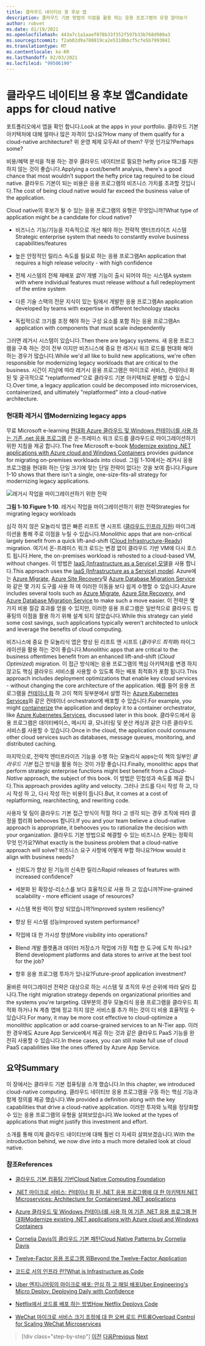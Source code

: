 ```yaml
---
title: 클라우드 네이티브 용 후보 앱
description: 클라우드 기본 방법의 이점을 활용 하는 응용 프로그램의 유형 알아보기
author: robvet
ms.date: 01/19/2021
ms.openlocfilehash: 443a7c1a1aaef078b33f352f597b33b768d989a3
ms.sourcegitcommit: f2ab02d9a780819ca2e5310bbcf5cfe5b7993041
ms.translationtype: MT
ms.contentlocale: ko-KR
ms.lasthandoff: 02/03/2021
ms.locfileid: "99506190"
---
```

# <a name="candidate-apps-for-cloud-native"></a><span data-ttu-id="f8a67-103">클라우드 네이티브 용 후보 앱</span><span class="sxs-lookup"><span data-stu-id="f8a67-103">Candidate apps for cloud native</span></span>

<span data-ttu-id="f8a67-104">포트폴리오에서 앱을 확인 합니다.</span><span class="sxs-lookup"><span data-stu-id="f8a67-104">Look at the apps in your portfolio.</span></span> <span data-ttu-id="f8a67-105">클라우드 기본 아키텍처에 대해 얼마나 많은 자격이 있나요?</span><span class="sxs-lookup"><span data-stu-id="f8a67-105">How many of them qualify for a cloud-native architecture?</span></span> <span data-ttu-id="f8a67-106">위 운영 체제 모두</span><span class="sxs-lookup"><span data-stu-id="f8a67-106">All of them?</span></span> <span data-ttu-id="f8a67-107">무엇 인가요?</span><span class="sxs-lookup"><span data-stu-id="f8a67-107">Perhaps some?</span></span>

<span data-ttu-id="f8a67-108">비용/혜택 분석을 적용 하는 경우 클라우드 네이티브로 필요한 hefty price 태그를 지원 하지 않는 것이 좋습니다.</span><span class="sxs-lookup"><span data-stu-id="f8a67-108">Applying a cost/benefit analysis, there's a good chance that most wouldn't support the hefty price tag required to be cloud native.</span></span> <span data-ttu-id="f8a67-109">클라우드 기본이 되는 비용은 응용 프로그램의 비즈니스 가치를 초과할 것입니다.</span><span class="sxs-lookup"><span data-stu-id="f8a67-109">The cost of being cloud native would far exceed the business value of the application.</span></span>

<span data-ttu-id="f8a67-110">Cloud native의 후보가 될 수 있는 응용 프로그램의 유형은 무엇입니까?</span><span class="sxs-lookup"><span data-stu-id="f8a67-110">What type of application might be a candidate for cloud native?</span></span>

- <span data-ttu-id="f8a67-111">비즈니스 기능/기능을 지속적으로 개선 해야 하는 전략적 엔터프라이즈 시스템</span><span class="sxs-lookup"><span data-stu-id="f8a67-111">Strategic enterprise system that needs to constantly evolve business capabilities/features</span></span>

- <span data-ttu-id="f8a67-112">높은 안정적인 릴리스 속도를 필요로 하는 응용 프로그램</span><span class="sxs-lookup"><span data-stu-id="f8a67-112">An application that requires a high release velocity - with high confidence</span></span>

- <span data-ttu-id="f8a67-113">전체 시스템의 전체 재배포 *없이* 개별 기능이 출시 되어야 하는 시스템</span><span class="sxs-lookup"><span data-stu-id="f8a67-113">A system with where individual features must release *without* a full redeployment of the entire system</span></span>

- <span data-ttu-id="f8a67-114">다른 기술 스택의 전문 지식이 있는 팀에서 개발한 응용 프로그램</span><span class="sxs-lookup"><span data-stu-id="f8a67-114">An application developed by teams with expertise in different technology stacks</span></span>

- <span data-ttu-id="f8a67-115">독립적으로 크기를 조정 해야 하는 구성 요소를 포함 하는 응용 프로그램</span><span class="sxs-lookup"><span data-stu-id="f8a67-115">An application with components that must scale independently</span></span>

<span data-ttu-id="f8a67-116">그러면 레거시 시스템이 있습니다.</span><span class="sxs-lookup"><span data-stu-id="f8a67-116">Then there are legacy systems.</span></span> <span data-ttu-id="f8a67-117">새 응용 프로그램을 구축 하는 것이 전부 이지만 비즈니스에 중요 한 레거시 워크 로드를 현대화 해야 하는 경우가 많습니다.</span><span class="sxs-lookup"><span data-stu-id="f8a67-117">While we'd all like to build new applications, we're often responsible for modernizing legacy workloads that are critical to the business.</span></span> <span data-ttu-id="f8a67-118">시간이 지남에 따라 레거시 응용 프로그램은 마이크로 서비스, 컨테이너 화 된 및 궁극적으로 "replatformed"으로 클라우드 기본 아키텍처로 분해할 수 있습니다.</span><span class="sxs-lookup"><span data-stu-id="f8a67-118">Over time, a legacy application could be decomposed into microservices, containerized, and ultimately "replatformed" into a cloud-native architecture.</span></span>

### <a name="modernizing-legacy-apps"></a><span data-ttu-id="f8a67-119">현대화 레거시 앱</span><span class="sxs-lookup"><span data-stu-id="f8a67-119">Modernizing legacy apps</span></span>

<span data-ttu-id="f8a67-120">무료 Microsoft e-learning [현대화 Azure 클라우드 및 Windows 컨테이너를 사용 하는 기존 .net 응용 프로그램](https://dotnet.microsoft.com/download/thank-you/modernizing-existing-net-apps-ebook) 은 온-프레미스 워크 로드를 클라우드로 마이그레이션하기 위한 지침을 제공 합니다.</span><span class="sxs-lookup"><span data-stu-id="f8a67-120">The free Microsoft e-book [Modernize existing .NET applications with Azure cloud and Windows Containers](https://dotnet.microsoft.com/download/thank-you/modernizing-existing-net-apps-ebook) provides guidance for migrating on-premises workloads into cloud.</span></span> <span data-ttu-id="f8a67-121">그림 1-10에서는 레거시 응용 프로그램을 현대화 하는 단일 크기에 맞는 단일 전략이 없다는 것을 보여 줍니다.</span><span class="sxs-lookup"><span data-stu-id="f8a67-121">Figure 1-10 shows that there isn't a single, one-size-fits-all strategy for modernizing legacy applications.</span></span>

![레거시 작업을 마이그레이션하기 위한 전략](./media/strategies-for-migrating-legacy-workloads.png)

<span data-ttu-id="f8a67-123">**그림 1-10**.</span><span class="sxs-lookup"><span data-stu-id="f8a67-123">**Figure 1-10**.</span></span> <span data-ttu-id="f8a67-124">레거시 작업을 마이그레이션하기 위한 전략</span><span class="sxs-lookup"><span data-stu-id="f8a67-124">Strategies for migrating legacy workloads</span></span>

<span data-ttu-id="f8a67-125">심각 하지 않은 모놀리식 앱은 빠른 리프트 앤 시프트 ([클라우드 인프라 지원](../modernize-with-azure-containers/lift-and-shift-existing-apps-azure-iaas.md)) 마이그레이션을 통해 주로 이점을 누릴 수 있습니다.</span><span class="sxs-lookup"><span data-stu-id="f8a67-125">Monolithic apps that are non-critical largely benefit from a quick lift-and-shift ([Cloud Infrastructure-Ready](../modernize-with-azure-containers/lift-and-shift-existing-apps-azure-iaas.md)) migration.</span></span> <span data-ttu-id="f8a67-126">여기서 온-프레미스 워크 로드는 변경 없이 클라우드 기반 VM에 다시 호스트 됩니다.</span><span class="sxs-lookup"><span data-stu-id="f8a67-126">Here, the on-premises workload is rehosted to a cloud-based VM, without changes.</span></span> <span data-ttu-id="f8a67-127">이 방법은 [IaaS (Infrastructure as a Service) 모델](https://azure.microsoft.com/overview/what-is-iaas/)을 사용 합니다.</span><span class="sxs-lookup"><span data-stu-id="f8a67-127">This approach uses the [IaaS (Infrastructure as a Service) model](https://azure.microsoft.com/overview/what-is-iaas/).</span></span> <span data-ttu-id="f8a67-128">Azure에는 [Azure Migrate](https://azure.microsoft.com/services/azure-migrate/), [Azure Site Recovery](https://azure.microsoft.com/services/site-recovery/)및 [Azure Database Migration Service](https://azure.microsoft.com/campaigns/database-migration/) 와 같은 몇 가지 도구를 사용 하 여 이러한 이동을 보다 쉽게 수행할 수 있습니다.</span><span class="sxs-lookup"><span data-stu-id="f8a67-128">Azure includes several tools such as [Azure Migrate](https://azure.microsoft.com/services/azure-migrate/), [Azure Site Recovery](https://azure.microsoft.com/services/site-recovery/), and [Azure Database Migration Service](https://azure.microsoft.com/campaigns/database-migration/) to make such a move easier.</span></span> <span data-ttu-id="f8a67-129">이 전략은 몇 가지 비용 절감 효과를 얻을 수 있지만, 이러한 응용 프로그램은 일반적으로 클라우드 컴퓨팅의 이점을 활용 하기 위해 설계 되지 않았습니다.</span><span class="sxs-lookup"><span data-stu-id="f8a67-129">While this strategy can yield some cost savings, such applications typically weren't architected to unlock and leverage the benefits of cloud computing.</span></span>

<span data-ttu-id="f8a67-130">비즈니스에 중요 한 모놀리식 앱은 향상 된 리프트 앤 시프트 (*클라우드 최적화*) 마이그레이션을 활용 하는 것이 좋습니다.</span><span class="sxs-lookup"><span data-stu-id="f8a67-130">Monolithic apps that are critical to the business oftentimes benefit from an enhanced lift-and-shift (*Cloud Optimized*) migration.</span></span> <span data-ttu-id="f8a67-131">이 접근 방식에는 응용 프로그램의 핵심 아키텍처를 변경 하지 않고도 핵심 클라우드 서비스를 사용할 수 있도록 하는 배포 최적화가 포함 됩니다.</span><span class="sxs-lookup"><span data-stu-id="f8a67-131">This approach includes deployment optimizations that enable key cloud services - without changing the core architecture of the application.</span></span> <span data-ttu-id="f8a67-132">예를 들어 응용 프로그램을 [컨테이너 화](/virtualization/windowscontainers/about/) 하 고이 책의 뒷부분에서 설명 하는 [Azure Kubernetes Services](https://azure.microsoft.com/services/kubernetes-service/)와 같은 컨테이너 orchestrator에 배포할 수 있습니다.</span><span class="sxs-lookup"><span data-stu-id="f8a67-132">For example, you might [containerize](/virtualization/windowscontainers/about/) the application and deploy it to a container orchestrator, like [Azure Kubernetes Services](https://azure.microsoft.com/services/kubernetes-service/), discussed later in this book.</span></span> <span data-ttu-id="f8a67-133">클라우드에서 응용 프로그램은 데이터베이스, 메시지 큐, 모니터링 및 분산 캐싱과 같은 다른 클라우드 서비스를 사용할 수 있습니다.</span><span class="sxs-lookup"><span data-stu-id="f8a67-133">Once in the cloud, the application could consume other cloud services such as databases, message queues, monitoring, and distributed caching.</span></span>

<span data-ttu-id="f8a67-134">마지막으로, 전략적 엔터프라이즈 기능을 수행 하는 모놀리식 apps는이 책의 일부인 *클라우드 기본* 접근 방식을 활용 하는 것이 가장 좋습니다.</span><span class="sxs-lookup"><span data-stu-id="f8a67-134">Finally, monolithic apps that perform strategic enterprise functions might best benefit from a *Cloud-Native* approach, the subject of this book.</span></span> <span data-ttu-id="f8a67-135">이 방법은 민첩성과 속도를 제공 합니다.</span><span class="sxs-lookup"><span data-stu-id="f8a67-135">This approach provides agility and velocity.</span></span> <span data-ttu-id="f8a67-136">그러나 코드를 다시 작성 하 고, 다시 작성 하 고, 다시 작성 하는 비용이 듭니다.</span><span class="sxs-lookup"><span data-stu-id="f8a67-136">But, it comes at a cost of replatforming, rearchitecting, and rewriting code.</span></span>

<span data-ttu-id="f8a67-137">사용자 및 팀이 클라우드 기본 접근 방식이 적절 하다 고 생각 되는 경우 조직에 따라 결정을 합리화 behooves 합니다.</span><span class="sxs-lookup"><span data-stu-id="f8a67-137">If you and your team believe a cloud-native approach is appropriate, it behooves you to rationalize the decision with your organization.</span></span> <span data-ttu-id="f8a67-138">클라우드 기본 방법으로 해결할 수 있는 비즈니스 문제는 정확히 무엇 인가요?</span><span class="sxs-lookup"><span data-stu-id="f8a67-138">What exactly is the business problem that a cloud-native approach will solve?</span></span> <span data-ttu-id="f8a67-139">비즈니스 요구 사항에 어떻게 부합 하나요?</span><span class="sxs-lookup"><span data-stu-id="f8a67-139">How would it align with business needs?</span></span>

- <span data-ttu-id="f8a67-140">신뢰도가 향상 된 기능의 신속한 릴리스</span><span class="sxs-lookup"><span data-stu-id="f8a67-140">Rapid releases of features with increased confidence?</span></span>

- <span data-ttu-id="f8a67-141">세분화 된 확장성-리소스를 보다 효율적으로 사용 하 고 있습니까?</span><span class="sxs-lookup"><span data-stu-id="f8a67-141">Fine-grained scalability - more efficient usage of resources?</span></span>

- <span data-ttu-id="f8a67-142">시스템 복원 력이 향상 되었습니까?</span><span class="sxs-lookup"><span data-stu-id="f8a67-142">Improved system resiliency?</span></span>

- <span data-ttu-id="f8a67-143">향상 된 시스템 성능</span><span class="sxs-lookup"><span data-stu-id="f8a67-143">Improved system performance?</span></span>

- <span data-ttu-id="f8a67-144">작업에 대 한 가시성 향상</span><span class="sxs-lookup"><span data-stu-id="f8a67-144">More visibility into operations?</span></span>

- <span data-ttu-id="f8a67-145">Blend 개발 플랫폼과 데이터 저장소가 작업에 가장 적합 한 도구에 도착 하나요?</span><span class="sxs-lookup"><span data-stu-id="f8a67-145">Blend development platforms and data stores to arrive at the best tool for the job?</span></span>

- <span data-ttu-id="f8a67-146">향후 응용 프로그램 투자가 있나요?</span><span class="sxs-lookup"><span data-stu-id="f8a67-146">Future-proof application investment?</span></span>

<span data-ttu-id="f8a67-147">올바른 마이그레이션 전략은 대상으로 하는 시스템 및 조직의 우선 순위에 따라 달라 집니다.</span><span class="sxs-lookup"><span data-stu-id="f8a67-147">The right migration strategy depends on organizational priorities and the systems you're targeting.</span></span> <span data-ttu-id="f8a67-148">대부분의 경우 모놀리식 응용 프로그램을 클라우드 최적화 하거나 N 계층 앱에 정교 하지 않은 서비스를 추가 하는 것이 더 비용 효율적일 수 있습니다.</span><span class="sxs-lookup"><span data-stu-id="f8a67-148">For many, it may be more cost effective to cloud-optimize a monolithic application or add coarse-grained services to an N-Tier app.</span></span> <span data-ttu-id="f8a67-149">이러한 경우에도 Azure App Service에서 제공 하는 것과 같은 클라우드 PaaS 기능을 완전히 사용할 수 있습니다.</span><span class="sxs-lookup"><span data-stu-id="f8a67-149">In these cases, you can still make full use of cloud PaaS capabilities like the ones offered by Azure App Service.</span></span>

## <a name="summary"></a><span data-ttu-id="f8a67-150">요약</span><span class="sxs-lookup"><span data-stu-id="f8a67-150">Summary</span></span>

<span data-ttu-id="f8a67-151">이 장에서는 클라우드 기본 컴퓨팅을 소개 했습니다.</span><span class="sxs-lookup"><span data-stu-id="f8a67-151">In this chapter, we introduced cloud-native computing.</span></span> <span data-ttu-id="f8a67-152">클라우드 네이티브 응용 프로그램을 구동 하는 핵심 기능과 함께 정의를 제공 했습니다.</span><span class="sxs-lookup"><span data-stu-id="f8a67-152">We provided a definition along with the key capabilities that drive a cloud-native application.</span></span> <span data-ttu-id="f8a67-153">이러한 투자와 노력을 정당화할 수 있는 응용 프로그램의 유형을 살펴보았습니다.</span><span class="sxs-lookup"><span data-stu-id="f8a67-153">We looked at the types of applications that might justify this investment and effort.</span></span>

<span data-ttu-id="f8a67-154">소개를 통해 이제 클라우드 네이티브에 대해 훨씬 더 자세히 살펴보겠습니다.</span><span class="sxs-lookup"><span data-stu-id="f8a67-154">With the introduction behind, we now dive into a much more detailed look at cloud native.</span></span>

### <a name="references"></a><span data-ttu-id="f8a67-155">참조</span><span class="sxs-lookup"><span data-stu-id="f8a67-155">References</span></span>

- [<span data-ttu-id="f8a67-156">클라우드 기본 컴퓨팅 기반</span><span class="sxs-lookup"><span data-stu-id="f8a67-156">Cloud Native Computing Foundation</span></span>](https://www.cncf.io/)

- [<span data-ttu-id="f8a67-157">.NET 마이크로 서비스: 컨테이너 화 된 .NET 응용 프로그램에 대 한 아키텍처</span><span class="sxs-lookup"><span data-stu-id="f8a67-157">.NET Microservices: Architecture for Containerized .NET applications</span></span>](https://dotnet.microsoft.com/download/thank-you/microservices-architecture-ebook)

- [<span data-ttu-id="f8a67-158">Azure 클라우드 및 Windows 컨테이너를 사용 하 여 기존 .NET 응용 프로그램 현대화</span><span class="sxs-lookup"><span data-stu-id="f8a67-158">Modernize existing .NET applications with Azure cloud and Windows Containers</span></span>](https://dotnet.microsoft.com/download/thank-you/modernizing-existing-net-apps-ebook)

- [<span data-ttu-id="f8a67-159">Cornelia Davis의 클라우드 기본 패턴</span><span class="sxs-lookup"><span data-stu-id="f8a67-159">Cloud Native Patterns by Cornelia Davis</span></span>](https://www.manning.com/books/cloud-native-patterns)

- [<span data-ttu-id="f8a67-160">Twelve-Factor 응용 프로그램 외</span><span class="sxs-lookup"><span data-stu-id="f8a67-160">Beyond the Twelve-Factor Application</span></span>](https://content.pivotal.io/blog/beyond-the-twelve-factor-app)

- [<span data-ttu-id="f8a67-161">코드로 서의 인프라 란?</span><span class="sxs-lookup"><span data-stu-id="f8a67-161">What is Infrastructure as Code</span></span>](/azure/devops/learn/what-is-infrastructure-as-code)

- [<span data-ttu-id="f8a67-162">Uber 엔지니어링의 마이크로 배포: 안심 하 고 매일 배포</span><span class="sxs-lookup"><span data-stu-id="f8a67-162">Uber Engineering's Micro Deploy: Deploying Daily with Confidence</span></span>](https://eng.uber.com/micro-deploy/)

- [<span data-ttu-id="f8a67-163">Netflix에서 코드를 배포 하는 방법</span><span class="sxs-lookup"><span data-stu-id="f8a67-163">How Netflix Deploys Code</span></span>](https://www.infoq.com/news/2013/06/netflix/)

- [<span data-ttu-id="f8a67-164">WeChat 마이크로 서비스 크기 조정에 대 한 오버 로드 컨트롤</span><span class="sxs-lookup"><span data-stu-id="f8a67-164">Overload Control for Scaling WeChat Microservices</span></span>](https://www.cs.columbia.edu/~ruigu/papers/socc18-final100.pdf)

>[!div class="step-by-step"]
><span data-ttu-id="f8a67-165">[이전](definition.md)
>[다음](introduce-eshoponcontainers-reference-app.md)</span><span class="sxs-lookup"><span data-stu-id="f8a67-165">[Previous](definition.md)
[Next](introduce-eshoponcontainers-reference-app.md)</span></span>

